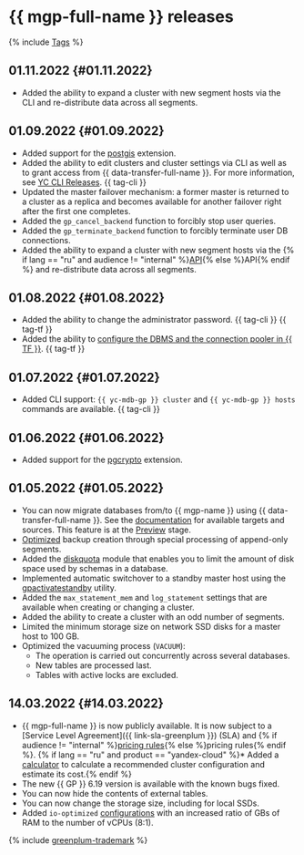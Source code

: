 # {{ mgp-full-name }} releases

{% include [Tags](../_includes/mdb/release-notes-tags.md) %}

## 01.11.2022 {#01.11.2022}

* Added the ability to expand a cluster with new segment hosts via the CLI and re-distribute data across all segments.

## 01.09.2022 {#01.09.2022}

* Added support for the [postgis](https://docs.vmware.com/en/VMware-Tanzu-Greenplum/5/greenplum-database/GUID-ref_guide-extensions-postGIS.html) extension.
* Added the ability to edit clusters and cluster settings via CLI as well as to grant access from {{ data-transfer-full-name }}. For more information, see [YC CLI Releases](../cli/release-notes.md#version0.94.0). {{ tag-cli }}
* Updated the master failover mechanism: a former master is returned to a cluster as a replica and becomes available for another failover right after the first one completes.
* Added the `gp_cancel_backend` function to forcibly stop user queries.
* Added the `gp_terminate_backend` function to forcibly terminate user DB connections.
* Added the ability to expand a cluster with new segment hosts via the {% if lang == "ru" and audience != "internal" %}[API](../glossary/rest-api.md){% else %}API{% endif %} and re-distribute data across all segments.

## 01.08.2022 {#01.08.2022}

* Added the ability to change the administrator password. {{ tag-cli }} {{ tag-tf }}
* Added the ability to [configure the DBMS and the connection pooler in {{ TF }}](https://github.com/yandex-cloud/terraform-provider-yandex/blob/master/CHANGELOG.md#0770-july-27-2022). {{ tag-tf }}

## 01.07.2022 {#01.07.2022}

* Added CLI support: `{{ yc-mdb-gp }} cluster` and `{{ yc-mdb-gp }} hosts` commands are available. {{ tag-cli }}

## 01.06.2022 {#01.06.2022}

* Added support for the [pgcrypto](https://gpdb.docs.pivotal.io/6-9/ref_guide/modules/pgcrypto.html) extension.

## 01.05.2022 {#01.05.2022}

* You can now migrate databases from/to {{ mgp-name }} using {{ data-transfer-full-name }}. See the [documentation](../data-transfer/concepts/index.md#connectivity-matrix) for available targets and sources. This feature is at the [Preview](../data-transfer/concepts/index.md#greenplum) stage.
* [Optimized](https://github.com/wal-g/wal-g/pull/1257) backup creation through special processing of append-only segments.
* Added the [diskquota](https://gpdb.docs.pivotal.io/6-19/ref_guide/modules/diskquota.html) module that enables you to limit the amount of disk space used by schemas in a database.
* Implemented automatic switchover to a standby master host using the [gpactivatestandby](https://gpdb.docs.pivotal.io/6-3/utility_guide/ref/gpactivatestandby.html) utility.
* Added the `max_statement_mem` and `log_statement` settings that are available when creating or changing a cluster.
* Added the ability to create a cluster with an odd number of segments.
* Limited the minimum storage size on network SSD disks for a master host to 100 GB.
* Optimized the vacuuming process (`VACUUM`):
   * The operation is carried out concurrently across several databases.
   * New tables are processed last.
   * Tables with active locks are excluded.

## 14.03.2022 {#14.03.2022}

* {{ mgp-full-name }} is now publicly available. It is now subject to a [Service Level Agreement]({{ link-sla-greenplum }}) (SLA) and {% if audience != "internal" %}[pricing rules](pricing/index.md){% else %}pricing rules{% endif %}.
{% if lang == "ru" and product == "yandex-cloud" %}* Added a [calculator](https://cloud.yandex.ru/promo/dwh-calculator/index) to calculate a recommended cluster configuration and estimate its cost.{% endif %}
* The new {{ GP }} 6.19 version is available with the known bugs fixed.
* You can now hide the contents of external tables.
* You can now change the storage size, including for local SSDs.
* Added `io-optimized` [configurations](concepts/instance-types.md) with an increased ratio of GBs of RAM to the number of vCPUs (8:1).

{% include [greenplum-trademark](../_includes/mdb/mgp/trademark.md) %}

